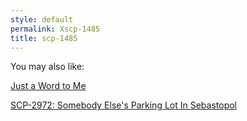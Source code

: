 ```yaml
---
style: default
permalink: Xscp-1485
title: scp-1485
---
```

You may also like:

[Just a Word to Me](http://scp-wiki.net/just-a-word-to-me)

[SCP-2972: Somebody Else's Parking Lot In Sebastopol](http://scp-wiki.net/scp-2972)

